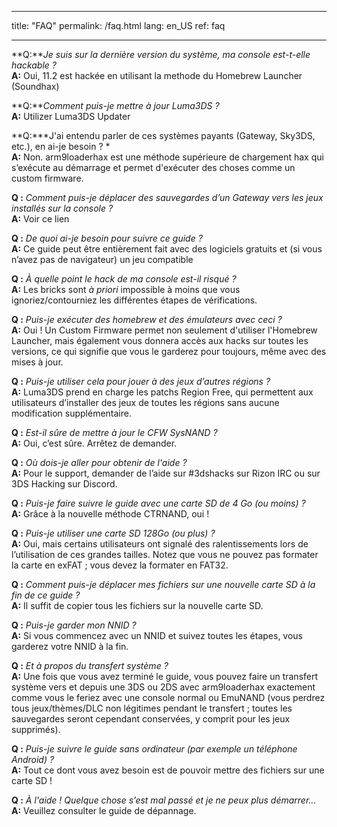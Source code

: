 * * *

title: "FAQ" permalink: /faq.html lang: en_US ref: faq

* * *

<a name="faq_latestfw" />**Q:***Je suis sur la dernière version du système, ma console est-t-elle hackable ?*  
**A:** Oui, 11.2 est hackée en utilisant la methode du Homebrew Launcher (Soundhax)</a>

<a name="faq_updatecfw" />**Q:***Comment puis-je mettre à jour Luma3DS ?*  
**A:** Utilizer Luma3DS Updater

<a name="faq_gatewaysky" />**Q:***J'ai entendu parler de ces systèmes payants (Gateway, Sky3DS, etc.), en ai-je besoin ? *  
**A:** Non. arm9loaderhax est une méthode supérieure de chargement hax qui s’exécute au démarrage et permet d'exécuter des choses comme un custom firmware.

<a name="faq_gatewaysaves" />**Q :** *Comment puis-je déplacer des sauvegardes d’un Gateway vers les jeux installés sur la console ?*   
**A:** Voir ce lien</a>

<a name="faq_need" />**Q :** *De quoi ai-je besoin pour suivre ce guide ?*   
**A:** Ce guide peut être entièrement fait avec des logiciels gratuits et (si vous n’avez pas de navigateur) un jeu compatible

<a name="faq_risky" />**Q :** *À quelle point le hack de ma console est-il risqué ?*   
**A:** Les bricks sont *à priori* impossible à moins que vous ignoriez/contourniez les différentes étapes de vérifications.

<a name="faq_homebrew" />**Q :** *Puis-je exécuter des homebrew et des émulateurs avec ceci ?*   
**A:** Oui ! Un Custom Firmware permet non seulement d'utiliser l'Homebrew Launcher, mais également vous donnera accès aux hacks sur toutes les versions, ce qui signifie que vous le garderez pour toujours, même avec des mises à jour.

<a name="faq_regionfree" />**Q :** *Puis-je utiliser cela pour jouer à des jeux d’autres régions ?*   
**A:** Luma3DS prend en charge les patchs Region Free, qui permettent aux utilisateurs d’installer des jeux de toutes les régions sans aucune modification supplémentaire.

<a name="faq_updates" />**Q :** *Est-il sûre de mettre à jour le CFW SysNAND ?*   
**A:** Oui, c’est sûre. Arrêtez de demander.

<a name="faq_support" />**Q :** *Où dois-je aller pour obtenir de l'aide ?*   
**A:** Pour le support, demander de l’aide sur #3dshacks sur Rizon IRC</a> ou sur 3DS Hacking sur Discord</a>.

<a name="faq_le4gbsd" />**Q :** *Puis-je faire suivre le guide avec une carte SD de 4 Go (ou moins) ?*   
**A:** Grâce à la nouvelle méthode CTRNAND, oui !

<a name="faq_ge128gbsd" />**Q :** *Puis-je utiliser une carte SD 128Go (ou plus) ?*   
**A:** Oui, mais certains utilisateurs ont signalé des ralentissements lors de l’utilisation de ces grandes tailles. Notez que vous ne pouvez pas formater la carte en exFAT ; vous devez la formater en FAT32.

<a name="faq_movesd" />**Q :** *Comment puis-je déplacer mes fichiers sur une nouvelle carte SD à la fin de ce guide ?*   
**A:** Il suffit de copier tous les fichiers sur la nouvelle carte SD.

<a name="faq_NNID" />**Q :** *Puis-je garder mon NNID ?*   
**A:** Si vous commencez avec un NNID et suivez toutes les étapes, vous garderez votre NNID à la fin.

<a name="faq_systransfer" />**Q :** *Et à propos du transfert système ?*   
**A:** Une fois que vous avez terminé le guide, vous pouvez faire un transfert système vers et depuis une 3DS ou 2DS avec arm9loaderhax exactement comme vous le feriez avec une console normal ou EmuNAND (vous perdrez tous jeux/thèmes/DLC non légitimes pendant le transfert ; toutes les sauvegardes seront cependant conservées, y comprit pour les jeux supprimés).

<a name="faq_nopc" />**Q :** *Puis-je suivre le guide sans ordinateur (par exemple un téléphone Android) ?*   
**A:** Tout ce dont vous avez besoin est de pouvoir mettre des fichiers sur une carte SD !

<a name="faq_problem" />**Q :** *À l'aide ! Quelque chose s’est mal passé et je ne peux plus démarrer...*   
**A:** Veuillez consulter le guide de dépannage</a>.